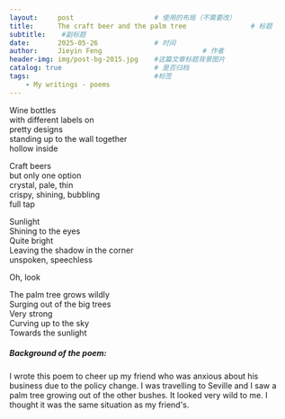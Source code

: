 ```yaml
---
layout:     post   				    # 使用的布局（不需要改）
title:      The craft beer and the palm tree 				# 标题  
subtitle:    #副标题
date:       2025-05-26 				# 时间
author:     Jieyin Feng 						# 作者 
header-img: img/post-bg-2015.jpg 	#这篇文章标题背景图片
catalog: true 						# 是否归档
tags:								#标签
    - My writings - poems
---
```


Wine bottles\
with different labels on \
pretty designs\
standing up to the wall together\
hollow inside

Craft beers\
but only one option\
crystal, pale, thin\
crispy, shining, bubbling\
full tap

Sunlight\
Shining to the eyes\
Quite bright\
Leaving the shadow in the corner\
unspoken, speechless

Oh, look

The palm tree grows wildly\
Surging out of the big trees\
Very strong\
Curving up to the sky\
Towards the sunlight


##### Background of the poem:
I wrote this poem to cheer up my friend who was anxious about his business due to the policy change.
I was travelling to Seville and I saw a palm tree growing out of the other bushes. It looked very wild to me. I thought it was the same situation as my friend's.



